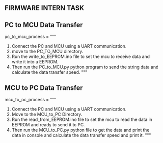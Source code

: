 ## FIRMWARE INTERN TASK

## PC to MCU Data Transfer
pc_to_mcu_process = """
1. Connect the PC and MCU using a UART communication.
2. move to the PC_TO_MCU directory.
3. Run the write_to_EEPROM.ino file to set the mcu to receive data and write it into a EEPROM.
4. Then run the PC_to_MCU.py python program to send the string data and calculate the data transfer speed.
"""

## MCU to PC Data Transfer


mcu_to_pc_process = """
1. Connect the PC and MCU using a UART communication.
2. Move to the MCU_to_PC Directory.
3. Run the read_from_EEPROM.ino file to set the mcu to read the data in EEPROM and ready to send it to PC.
4. Then run the MCU_to_PC.py python file to get the data and print the data in console and calculate the data transfer speed and print it.
"""


